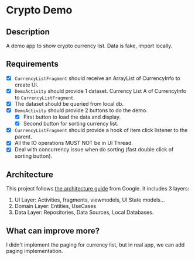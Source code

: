 # Crypto Demo
## Description
A demo app to show crypto currency list.
Data is fake, import locally.

## Requirements
- [x] `CurrencyListFragment` should receive an ArrayList of CurrencyInfo to create UI.
- [x] `DemoActivity` should provide 1 dataset. Currency List A of CurrencyInfo to `CurrencyListFragment`.
- [x]  The dataset should be queried from local db.
- [x] `DemoActivity` should provide 2 buttons to do the demo.
    - [x] First button to load the data and display.
    - [x] Second button for sorting currency list.

- [x] `CurrencyListFragment` should provide a hook of item click listener to the parent.
- [x] All the IO operations MUST NOT be in UI Thread.
- [x] Deal with concurrency issue when do sorting (fast double click of sorting button).

## Architecture
This project follows [the architecture guide](https://developer.android.com/jetpack/guide) from Google.
It includes 3 layers:
1. UI Layer: Activities, fragments, viewmodels, UI State models...
2. Domain Layer: Entities, UseCases
3. Data Layer: Repositories, Data Sources, Local Databases.

## What can improve more?
I didn't implement the paging for currency list, but in real app, we can add paging implementation.
